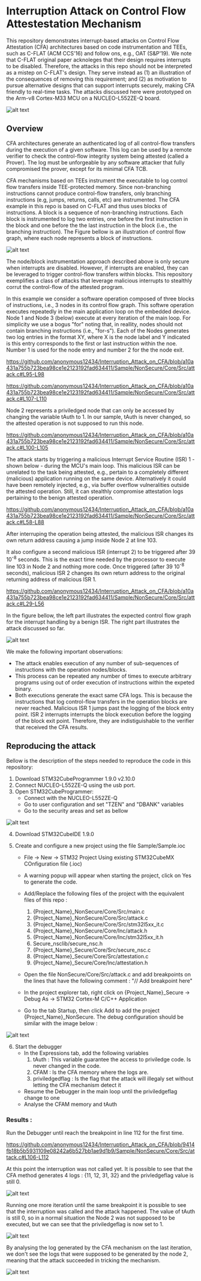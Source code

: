 # Interruption Attack on Control Flow Attestestation Mechanism

This repository demonstrates interrupt-based attacks on Control Flow Attestation (CFA) architectures based on code instrumentation and TEEs, such as C-FLAT (ACM CCS'16) and follow ons, e.g., OAT (S&P'19).
We note that C-FLAT original paper acknoleges that their design requires interrupts to be disabled.
Therefore, the attacks in this repo should not be interpreted as a mistep on C-FLAT's design.
They serve instead as (1) an illustration of the consequences of removing this requirement; and (2) as motivation to pursue alternative designs that can support interrupts securely, making CFA friendly to real-time tasks.
The attacks discussed here were prototyped on the Arm-v8 Cortex-M33 MCU on a NUCLEO-L552ZE-Q board.

![alt text](imgs/nucle_l552ze-q2.jpg )

## Overview

CFA architectures generate an authenticated log of all control-flow transfers during the execution of a given software.
This log can be used by a remote verifier to check the control-flow integrity system being attested (called a Prover).
The log must be unforgeable by any software attacker that fully compromised the prover, except for its minimal CFA TCB.

CFA mechanisms based on TEEs instrument the executable to log control flow transfers inside TEE-protected memory.
Since non-branching instructions cannot produce control-flow transfers, only branching instructions (e.g, jumps, returns, calls, etc) are instrumented.
The CFA example in this repo is based on C-FLAT and thus uses blocks of instructions. A block is a sequence of non-branching instructions.
Each block is instrumented to log two entries, one before the first instruction in the block and one before the the last instruction in the block (i.e., the branching instruction).
The Figure bellow is an illustration of control flow graph, where each node represents a block of instructions.

![alt text](imgs/cfanode.jpg)

The node/block instrumentation approach described above is only secure when interrupts are disabled.
However, if interrupts are enabled, they can be leveraged to trigger control-flow transfers within blocks.
This repository exemplifies a class of attacks that leverage malicious interrupts to stealthly corrut the control-flow of the attested program.

In this example we consider a software operation composed of three blocks of instructions, i.e., 3 nodes in its control flow graph.
This softwre operation executes repeatedly in the main application loop on the embedded device.
Node 1 and Node 3 (below) execute at every iteration of the main loop.
For simplicity we use a bogus "for" noting that, in reallity, nodes should not contain branching instructions (i.e., "for-s").
Each of the Nodes generates two log entries in the format XY, where X is the node label and Y indicated is this entry corresponds to the first or last instruction within the noe.
Number 1 is used for the node entry and number 2 for the the node exit.

https://github.com/anonymous12434/Interruption_Attack_on_CFA/blob/a10a431a755b723bea98ce1e2123192fad634411/Sample/NonSecure/Core/Src/attack.c#L95-L98

https://github.com/anonymous12434/Interruption_Attack_on_CFA/blob/a10a431a755b723bea98ce1e2123192fad634411/Sample/NonSecure/Core/Src/attack.c#L107-L110

Node 2 represents a priviledged node that can only be accessed by changing the variable tAuth to 1. In our sample, tAuth is never changed, so the attested operation is not supposed to run this node.

https://github.com/anonymous12434/Interruption_Attack_on_CFA/blob/a10a431a755b723bea98ce1e2123192fad634411/Sample/NonSecure/Core/Src/attack.c#L100-L105

The attack starts by triggering a malicious Interrupt Service Routine (ISR) 1 - shown below - during the MCU's main loop.
This malicious ISR can be unrelated to the task being attested, e.g., pertain to a completely different (malicious) application running on the same device.
Alternatively it could have been remotely injected, e.g., via buffer overflow vulneralities outside the attested operation.
Still, it can stealthly compromise attestation logs pertaining to the benign attested operation. 

https://github.com/anonymous12434/Interruption_Attack_on_CFA/blob/a10a431a755b723bea98ce1e2123192fad634411/Sample/NonSecure/Core/Src/attack.c#L58-L88

After interruping the operation being attested, the malicious ISR changes its own return address causing a jump inside Node 2 at line 103.

It also configure a second malicious ISR (interrupt 2) to be triggered after 39 10<sup>-8</sup> seconds.
This is the exact time needed by the processor to execute line 103 in Node 2 and nothing more code.
Once triggered (after 39 10<sup>-8</sup> seconds), malicious ISR 2 changes its own return address to the original returning address of malicious ISR 1.

https://github.com/anonymous12434/Interruption_Attack_on_CFA/blob/a10a431a755b723bea98ce1e2123192fad634411/Sample/NonSecure/Core/Src/attack.c#L29-L56

In the figure bellow, the left part illustrates the expected control flow graph for the interrupt handling by a benign ISR.
The right part illustrates the attack discussed so far.

![alt text](imgs/attack_Example.png )

We make the following important observations:

- The attack enables execution of any number of sub-sequences of instructions with the operation nodes/blocks. 
- This process can be repeated any number of times to execute arbitrary programs using out of order execution of instructions within the expeted binary.  
- Both executions generate the exact same CFA logs. This is because the instructions that log control-flow transfers in the operation blocks are never reached.
Malicious ISR 1 jumps past the logging of the block entry point. ISR 2 interrupts interrupts the block execution before the logging of the block exit point. Therefore, they are indistiguishable to the verifier that received the CFA results.

## Reproducing the attack

Bellow is the description of the steps needed to reproduce the code in this repository:

1. Download STM32CubeProgrammer 1.9.0 v2.10.0
2. Connect NUCLEO-L552ZE-Q using the usb port.
3. Open STM32CubeProgrammer:
    *   Connect with the NUCLEO-L552ZE-Q
    *   Go to user configuration and set "TZEN" and "DBANK" variables
    *   Go to the security areas and set as bellow

![alt text](imgs/securityRegionsConf.png )

4. Download STM32CubeIDE 1.9.0
    
5. Create and configure a new project using the file Sample/Sample.ioc
    
    * File -> New -> STM32 Project Using existing STM32CubeMX COnfiguration file (.ioc)
    * A warning popup will appear when starting the project, click on Yes to generate the code. 
    * Add/Replace the following files of the project with the equivalent files of this repo :
        
        1. {Project_Name}_NonSecure/Core/Src/main.c
        2. {Project_Name}_NonSecure/Core/Src/attack.c
        3. {Project_Name}_NonSecure/Core/Src/stm32l5xx_it.c
        4. {Project_Name}_NonSecure/Core/Inc/attack.h
        5. {Project_Name}_NonSecure/Core/Inc/stm32l5xx_it.h
        6. Secure_nsclib/secure_nsc.h
        7. {Project_Name}_Secure/Core/Src/secure_nsc.c
        8. {Project_Name}_Secure/Core/Src/attestation.c
        9. {Project_Name}_Secure/Core/Inc/attestation.h

    * Open the file NonSecure/Core/Src/attack.c and add breakpoints on the lines that have the following comment : "// Add breakpoint here"
    * In the project explorer tab, right click on {Project_Name}_Secure -> Debug As -> STM32 Cortex-M C/C++ Application
    * Go to the tab Startup, then click Add to add the project {Project_Name}_NonSecure. The debug configuration should be similar with the image below :

![alt text](imgs/debugconf.png )

6. Start the debugger
    * In the Expressions tab, add the following variables
        1. tAuth : This variable guarantee the access to priviledge code. Is never changed in the code.
        2. CFAM : Is the CFA memory where the logs are.
        3. priviledgedflag : Is the flag that the attack will illegaly set without letting the CFA mechanism detect it 
    * Resume the Debugger in the main loop until the priviledgeflag change to one
    * Analyse the CFAM memory and tAuth 


### Results :

Run the Debugger until reach the breakpoint in line 112 for the first time.

https://github.com/anonymous12434/Interruption_Attack_on_CFA/blob/9414fb18b5b5931109e08242a6b527bb1ae9d1b9/Sample/NonSecure/Core/Src/attack.c#L106-L112

At this point the interruption was not called yet. It is possible to see that the CFA method generates 4 logs : {11, 12, 31, 32} and the privledgeflag value is still 0.

![alt text](imgs/beforeAttack.png )


Running one more iteration until the same breakpoint it is possible to see that the interruption was called and the attack happened. The value of tAuth is still 0, so in a normal situation the Node 2 was not supposed to be executed, but we can see that the priviledgeflag is now set to 1.

![alt text](imgs/afterAttack.png )

By analysing the log generated by the CFA mechanism on the last iteration, we don't see the logs that were supposed to be generated by the node 2, meaning that the attack succeeded in tricking the mechanism.

![alt text](imgs/attackLog.png )
